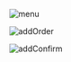 ![menu](https://user-images.githubusercontent.com/75656857/159104433-972627bc-b8e3-4a4b-aac1-587de4d578aa.png)

![addOrder](https://user-images.githubusercontent.com/75656857/159104443-fecb3390-8e83-46f5-a8f6-8dacba422366.png)

![addConfirm](https://user-images.githubusercontent.com/75656857/159104452-9039980b-0e8b-4a04-baf1-bff1398718c1.png)
